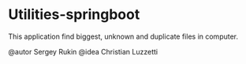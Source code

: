 # Utilities-springboot

This application find biggest, unknown and duplicate files in computer.

@autor Sergey Rukin
@idea Christian Luzzetti

